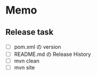 Memo
====

Release task
------------

- [ ] pom.xml の version
- [ ] README.md の Release History
- [ ] mvn clean
- [ ] mvn site
